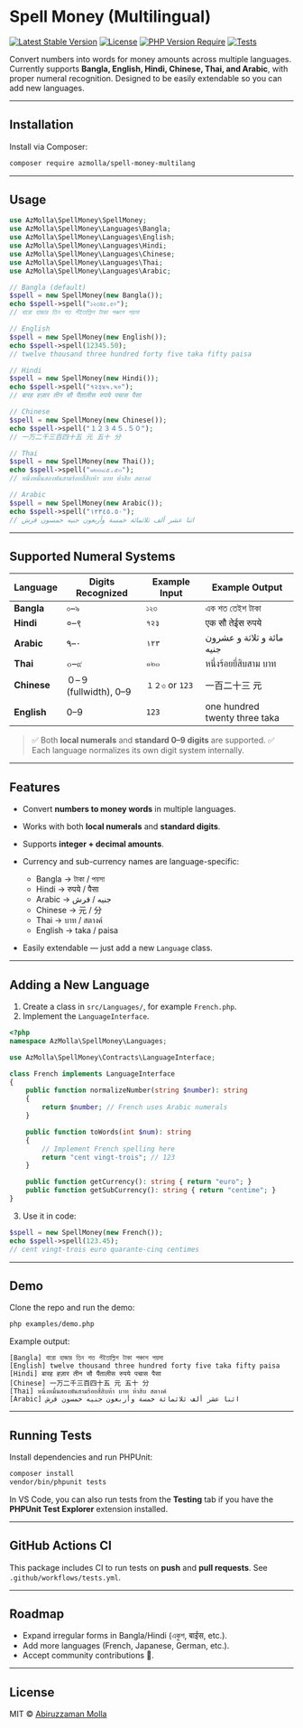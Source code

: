 # Spell Money (Multilingual)

[![Latest Stable Version](https://poser.pugx.org/azmolla/spell-money-multilang/v)](https://packagist.org/packages/azmolla/spell-money-multilang)
[![License](https://poser.pugx.org/azmolla/spell-money-multilang/license)](https://packagist.org/packages/azmolla/spell-money-multilang)
[![PHP Version Require](https://poser.pugx.org/azmolla/spell-money-multilang/require/php)](https://packagist.org/packages/azmolla/spell-money-multilang)
[![Tests](https://github.com/AbiruzzamanMolla/money-spell-multi-language/actions/workflows/tests.yml/badge.svg)](https://github.com/AbiruzzamanMolla/money-spell-multi-language/actions)

Convert numbers into words for money amounts across multiple languages.
Currently supports **Bangla, English, Hindi, Chinese, Thai, and Arabic**, with proper numeral recognition.
Designed to be easily extendable so you can add new languages.

---

## Installation

Install via Composer:

```bash
composer require azmolla/spell-money-multilang
```

---

## Usage

```php
use AzMolla\SpellMoney\SpellMoney;
use AzMolla\SpellMoney\Languages\Bangla;
use AzMolla\SpellMoney\Languages\English;
use AzMolla\SpellMoney\Languages\Hindi;
use AzMolla\SpellMoney\Languages\Chinese;
use AzMolla\SpellMoney\Languages\Thai;
use AzMolla\SpellMoney\Languages\Arabic;

// Bangla (default)
$spell = new SpellMoney(new Bangla());
echo $spell->spell("১২৩৪৫.৫০");
// বারো হাজার তিন শত পঁইতাল্লিশ টাকা পঞ্চাশ পয়সা

// English
$spell = new SpellMoney(new English());
echo $spell->spell(12345.50);
// twelve thousand three hundred forty five taka fifty paisa

// Hindi
$spell = new SpellMoney(new Hindi());
echo $spell->spell("१२३४५.५०");
// बारह हज़ार तीन सौ पैंतालीस रुपये पचास पैसा

// Chinese
$spell = new SpellMoney(new Chinese());
echo $spell->spell("１２３４５.５０");
// 一万二千三百四十五 元 五十 分

// Thai
$spell = new SpellMoney(new Thai());
echo $spell->spell("๑๒๓๔๕.๕๐");
// หนึ่งหมื่นสองพันสามร้อยสี่สิบห้า บาท ห้าสิบ สตางค์

// Arabic
$spell = new SpellMoney(new Arabic());
echo $spell->spell("١٢٣٤٥.٥٠");
// اثنا عشر ألف ثلاثمائة خمسة وأربعون جنيه خمسون قرش
```

---

## Supported Numeral Systems

| Language    | Digits Recognized    | Example Input  | Example Output                |
| ----------- | -------------------- | -------------- | ----------------------------- |
| **Bangla**  | ০–৯                  | `১২৩`          | এক শত তেইশ টাকা               |
| **Hindi**   | ०–९                  | `१२३`          | एक सौ तेईस रुपये              |
| **Arabic**  | ٠–٩                  | `١٢٣`          | مائة و ثلاثة و عشرون جنيه     |
| **Thai**    | ๐–๙                  | `๑๒๓`          | หนึ่งร้อยยี่สิบสาม บาท        |
| **Chinese** | ０–９ (fullwidth), 0–9 | `１２৩` or `123` | 一百二十三 元                       |
| **English** | 0–9                  | `123`          | one hundred twenty three taka |

> ✅ Both **local numerals** and **standard 0–9 digits** are supported.
> ✅ Each language normalizes its own digit system internally.

---

## Features

* Convert **numbers to money words** in multiple languages.
* Works with both **local numerals** and **standard digits**.
* Supports **integer + decimal amounts**.
* Currency and sub-currency names are language-specific:

  * Bangla → টাকা / পয়সা
  * Hindi → रुपये / पैसा
  * Arabic → جنيه / قرش
  * Chinese → 元 / 分
  * Thai → บาท / สตางค์
  * English → taka / paisa
* Easily extendable — just add a new `Language` class.

---

## Adding a New Language

1. Create a class in `src/Languages/`, for example `French.php`.
2. Implement the `LanguageInterface`.

```php
<?php
namespace AzMolla\SpellMoney\Languages;

use AzMolla\SpellMoney\Contracts\LanguageInterface;

class French implements LanguageInterface
{
    public function normalizeNumber(string $number): string
    {
        return $number; // French uses Arabic numerals
    }

    public function toWords(int $num): string
    {
        // Implement French spelling here
        return "cent vingt-trois"; // 123
    }

    public function getCurrency(): string { return "euro"; }
    public function getSubCurrency(): string { return "centime"; }
}
```

3. Use it in code:

```php
$spell = new SpellMoney(new French());
echo $spell->spell(123.45);
// cent vingt-trois euro quarante-cinq centimes
```

---

## Demo

Clone the repo and run the demo:

```bash
php examples/demo.php
```

Example output:

```
[Bangla] বারো হাজার তিন শত পঁইতাল্লিশ টাকা পঞ্চাশ পয়সা
[English] twelve thousand three hundred forty five taka fifty paisa
[Hindi] बारह हज़ार तीन सौ पैंतालीस रुपये पचास पैसा
[Chinese] 一万二千三百四十五 元 五十 分
[Thai] หนึ่งหมื่นสองพันสามร้อยสี่สิบห้า บาท ห้าสิบ สตางค์
[Arabic] اثنا عشر ألف ثلاثمائة خمسة وأربعون جنيه خمسون قرش
```

---

## Running Tests

Install dependencies and run PHPUnit:

```bash
composer install
vendor/bin/phpunit tests
```

In VS Code, you can also run tests from the **Testing** tab if you have the **PHPUnit Test Explorer** extension installed.

---

## GitHub Actions CI

This package includes CI to run tests on **push** and **pull requests**.
See `.github/workflows/tests.yml`.

---

## Roadmap

* Expand irregular forms in Bangla/Hindi (একুশ, बाईस, etc.).
* Add more languages (French, Japanese, German, etc.).
* Accept community contributions 🎉.

---

## License

MIT © [Abiruzzaman Molla](https://github.com/AbiruzzamanMolla)